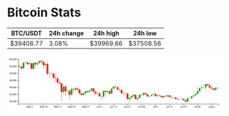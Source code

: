 # Bitcoin Stats

BTC/USDT|24h change|24h high|24h low|
|---|---|---|---|
|$39408.77|3.08%|$39969.66|$37508.56|

<img src="./chart.svg">
